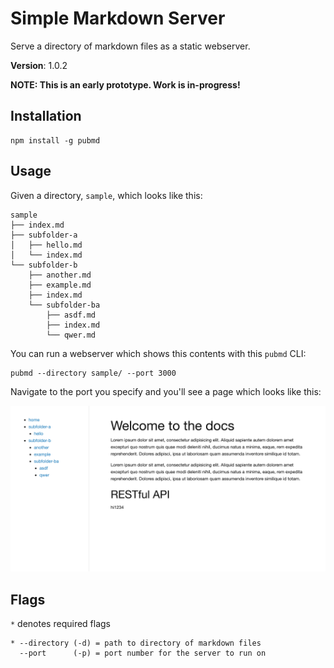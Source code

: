 # Simple Markdown Server

Serve a directory of markdown files as a static webserver.

**Version**: 1.0.2

**NOTE: This is an early prototype. Work is in-progress!**

## Installation

```
npm install -g pubmd
```

## Usage

Given a directory, `sample`, which looks like this:

```plaintext
sample
├── index.md
├── subfolder-a
│   ├── hello.md
│   └── index.md
└── subfolder-b
    ├── another.md
    ├── example.md
    ├── index.md
    └── subfolder-ba
        ├── asdf.md
        ├── index.md
        └── qwer.md
```

You can run a webserver which shows this contents with this `pubmd` CLI:

```
pubmd --directory sample/ --port 3000
```

Navigate to the port you specify and you'll see a page which looks like this:

![screenshot](docs/screenshot.png)

## Flags

`*` denotes required flags

```
* --directory (-d) = path to directory of markdown files
  --port      (-p) = port number for the server to run on
```
